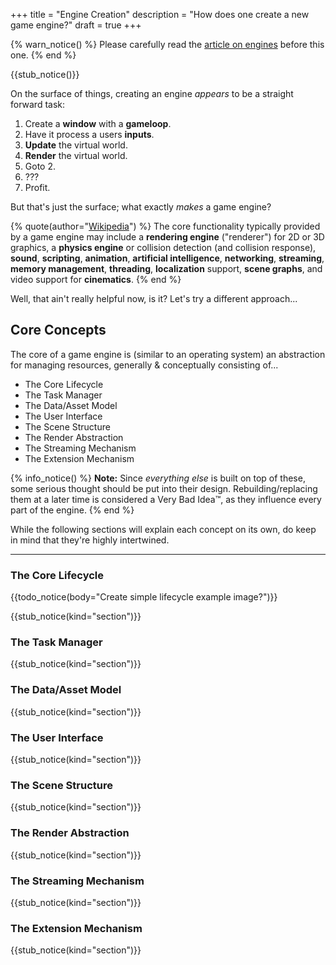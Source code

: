 +++
title = "Engine Creation"
description = "How does one create a new game engine?"
draft = true
+++

{% warn_notice() %} Please carefully read the [article on engines](/wiki/engines) before this one. {% end %}

{{stub_notice()}}

On the surface of things, creating an engine *appears* to be a straight forward task:

1. Create a **window** with a **gameloop**.
2. Have it process a users **inputs**.
3. **Update** the virtual world.
4. **Render** the virtual world.
5. Goto 2.
6. ???
7. Profit.

But that's just the surface; what exactly *makes* a game engine?

{% quote(author="[Wikipedia](https://en.wikipedia.org/wiki/Game_engine)") %}
The core functionality typically provided by a game engine may include a **rendering engine** ("renderer") for 2D or 3D graphics, a **physics engine** or collision detection (and collision response), **sound**, **scripting**, **animation**, **artificial intelligence**, **networking**, **streaming**, **memory management**, **threading**, **localization** support, **scene graphs**, and video support for **cinematics**.
{% end %}

Well, that ain't really helpful now, is it? Let's try a different approach...

## Core Concepts

The core of a game engine is (similar to an operating system) an abstraction for managing resources, generally & conceptually consisting of...

- The Core Lifecycle
- The Task Manager
- The Data/Asset Model
- The User Interface
- The Scene Structure
- The Render Abstraction
- The Streaming Mechanism
- The Extension Mechanism

{% info_notice() %}
**Note:** Since *everything else* is built on top of these, some serious thought should be put into their design.
Rebuilding/replacing them at a later time is considered a Very Bad Idea™, as they influence every part of the engine.
{% end %}

While the following sections will explain each concept on its own, do keep in mind that they're highly intertwined.

---

### The Core Lifecycle

{{todo_notice(body="Create simple lifecycle example image?")}}

{{stub_notice(kind="section")}}

### The Task Manager

{{stub_notice(kind="section")}}

### The Data/Asset Model

{{stub_notice(kind="section")}}

### The User Interface

{{stub_notice(kind="section")}}

### The Scene Structure

{{stub_notice(kind="section")}}

### The Render Abstraction

{{stub_notice(kind="section")}}

### The Streaming Mechanism

{{stub_notice(kind="section")}}

### The Extension Mechanism

{{stub_notice(kind="section")}}
